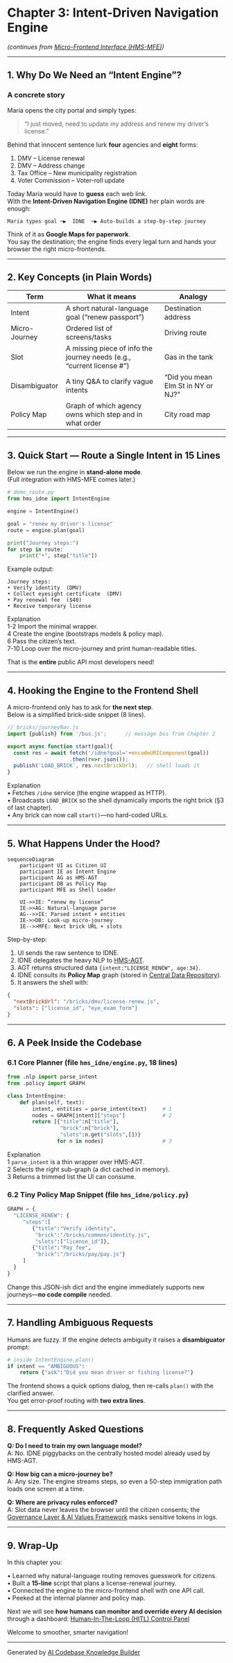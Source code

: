 # Chapter 3: Intent-Driven Navigation Engine

*(continues from [Micro-Frontend Interface (HMS-MFE)](02_micro_frontend_interface__hms_mfe__.md))*  

---

## 1. Why Do We Need an “Intent Engine”?

### A concrete story

Maria opens the city portal and simply types:  

> “I just moved, need to update my address and renew my driver’s license.”

Behind that innocent sentence lurk **four** agencies and **eight** forms:

1. DMV – License renewal  
2. DMV – Address change  
3. Tax Office – New municipality registration  
4. Voter Commission – Voter-roll update  

Today Maria would have to **guess** each web link.  
With the **Intent-Driven Navigation Engine (IDNE)** her plain words are enough:

```
Maria types goal ─▶  IDNE  ─▶ Auto-builds a step-by-step journey
```

Think of it as **Google Maps for paperwork**.  
You say the destination; the engine finds every legal turn and hands your browser the right micro-frontends.

---

## 2. Key Concepts (in Plain Words)

| Term | What it means | Analogy |
|------|---------------|---------|
| Intent | A short natural-language goal (“renew passport”) | Destination address |
| Micro-Journey | Ordered list of screens/tasks | Driving route |
| Slot | A missing piece of info the journey needs (e.g., “current license #”) | Gas in the tank |
| Disambiguator | A tiny Q&A to clarify vague intents | “Did you mean Elm St in NY or NJ?” |
| Policy Map | Graph of which agency owns which step and in what order | City road map |

---

## 3. Quick Start — Route a Single Intent in 15 Lines

Below we run the engine in **stand-alone mode**.  
(Full integration with HMS-MFE comes later.)

```python
# demo_route.py
from hms_idne import IntentEngine

engine = IntentEngine()

goal = "renew my driver's license"
route = engine.plan(goal)

print("Journey steps:")
for step in route:
    print("•", step["title"])
```

Example output:

```
Journey steps:
• Verify identity  (DMV)
• Collect eyesight certificate  (DMV)
• Pay renewal fee  ($40)
• Receive temporary license
```

Explanation  
1-2  Import the minimal wrapper.  
4    Create the engine (bootstraps models & policy map).  
6    Pass the citizen’s text.  
7-10 Loop over the micro-journey and print human-readable titles.

That is the **entire** public API most developers need!

---

## 4. Hooking the Engine to the Frontend Shell

A micro-frontend only has to ask for **the next step**.  
Below is a simplified brick-side snippet (8 lines).

```javascript
// bricks/journeyNav.js
import {publish} from '/bus.js';      // message bus from Chapter 2

export async function start(goal){
  const res = await fetch('/idne?goal='+encodeURIComponent(goal))
                    .then(r=>r.json());
  publish('LOAD_BRICK', res.nextBrickUrl);   // shell loads it
}
```

Explanation  
• Fetches `/idne` service (the engine wrapped as HTTP).  
• Broadcasts `LOAD_BRICK` so the shell dynamically imports the right brick (§3 of last chapter).  
• Any brick can now call `start()`—no hard-coded URLs.

---

## 5. What Happens Under the Hood?

```mermaid
sequenceDiagram
    participant UI as Citizen UI
    participant IE as Intent Engine
    participant AG as HMS-AGT
    participant DB as Policy Map
    participant MFE as Shell Loader

    UI->>IE: “renew my license”
    IE->>AG: Natural-language parse
    AG-->>IE: Parsed intent + entities
    IE->>DB: Look-up micro-journey
    IE-->>MFE: Next brick URL + slots
```

Step-by-step:

1. UI sends the raw sentence to IDNE.  
2. IDNE delegates the heavy NLP to [HMS-AGT](01_ai_representative_agent__hms_agt__.md).  
3. AGT returns structured data `{intent:"LICENSE_RENEW", age:34}`.  
4. IDNE consults its **Policy Map** graph (stored in [Central Data Repository](12_central_data_repository__hms_dta__.md)).  
5. It answers the shell with:  

```json
{
  "nextBrickUrl": "/bricks/dmv/license-renew.js",
  "slots": ["license_id", "eye_exam_form"]
}
```

---

## 6. A Peek Inside the Codebase

### 6.1 Core Planner (file `hms_idne/engine.py`, 18 lines)

```python
from .nlp import parse_intent
from .policy import GRAPH

class IntentEngine:
    def plan(self, text):
        intent, entities = parse_intent(text)     # 1
        nodes = GRAPH[intent]["steps"]            # 2
        return [{"title":n["title"],
                 "brick":n["brick"],
                 "slots":n.get("slots",[])}
                for n in nodes]                   # 3
```

Explanation  
1  `parse_intent` is a thin wrapper over HMS-AGT.  
2  Selects the right sub-graph (a dict cached in memory).  
3  Returns a trimmed list the UI can consume.

### 6.2 Tiny Policy Map Snippet (file `hms_idne/policy.py`)

```python
GRAPH = {
  "LICENSE_RENEW": {
     "steps":[
        {"title":"Verify identity",
         "brick":"/bricks/common/identity.js",
         "slots":["license_id"]},
        {"title":"Pay fee",
         "brick":"/bricks/pay/pay.js"}
     ]
  }
}
```

Change this JSON-ish dict and the engine immediately supports new journeys—**no code compile** needed.

---

## 7. Handling Ambiguous Requests

Humans are fuzzy. If the engine detects ambiguity it raises a **disambiguator** prompt:

```python
# inside IntentEngine.plan()
if intent == "AMBIGUOUS":
    return {"ask":"Did you mean driver or fishing license?"}
```

The frontend shows a quick options dialog, then re-calls `plan()` with the clarified answer.  
You get error-proof routing with **two extra lines**.

---

## 8. Frequently Asked Questions

**Q: Do I need to train my own language model?**  
A: No. IDNE piggybacks on the centrally hosted model already used by HMS-AGT.

**Q: How big can a micro-journey be?**  
A: Any size. The engine streams steps, so even a 50-step immigration path loads one screen at a time.

**Q: Where are privacy rules enforced?**  
A: Slot data never leaves the browser until the citizen consents; the [Governance Layer & AI Values Framework](05_governance_layer___ai_values_framework_.md) masks sensitive tokens in logs.

---

## 9. Wrap-Up

In this chapter you:

• Learned why natural-language routing removes guesswork for citizens.  
• Built a **15-line** script that plans a license-renewal journey.  
• Connected the engine to the micro-frontend shell with one API call.  
• Peeked at the internal planner and policy map.

Next we will see **how humans can monitor and override every AI decision** through a dashboard: [Human-In-The-Loop (HITL) Control Panel](04_human_in_the_loop__hitl__control_panel_.md)

Welcome to smoother, smarter navigation!

---

Generated by [AI Codebase Knowledge Builder](https://github.com/The-Pocket/Tutorial-Codebase-Knowledge)